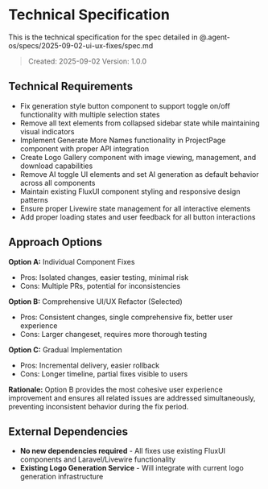 # Technical Specification

This is the technical specification for the spec detailed in @.agent-os/specs/2025-09-02-ui-ux-fixes/spec.md

> Created: 2025-09-02
> Version: 1.0.0

## Technical Requirements

- Fix generation style button component to support toggle on/off functionality with multiple selection states
- Remove all text elements from collapsed sidebar state while maintaining visual indicators
- Implement Generate More Names functionality in ProjectPage component with proper API integration
- Create Logo Gallery component with image viewing, management, and download capabilities
- Remove AI toggle UI elements and set AI generation as default behavior across all components
- Maintain existing FluxUI component styling and responsive design patterns
- Ensure proper Livewire state management for all interactive elements
- Add proper loading states and user feedback for all button interactions

## Approach Options

**Option A:** Individual Component Fixes
- Pros: Isolated changes, easier testing, minimal risk
- Cons: Multiple PRs, potential for inconsistencies

**Option B:** Comprehensive UI/UX Refactor (Selected)
- Pros: Consistent changes, single comprehensive fix, better user experience
- Cons: Larger changeset, requires more thorough testing

**Option C:** Gradual Implementation
- Pros: Incremental delivery, easier rollback
- Cons: Longer timeline, partial fixes visible to users

**Rationale:** Option B provides the most cohesive user experience improvement and ensures all related issues are addressed simultaneously, preventing inconsistent behavior during the fix period.

## External Dependencies

- **No new dependencies required** - All fixes use existing FluxUI components and Laravel/Livewire functionality
- **Existing Logo Generation Service** - Will integrate with current logo generation infrastructure